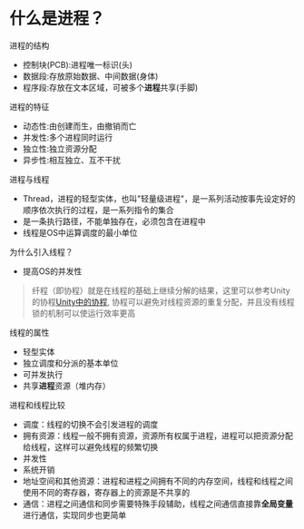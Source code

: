 # 什么是进程？
进程的结构
- 控制块(PCB):进程唯一标识(头)
- 数据段:存放原始数据、中间数据(身体)
- 程序段:存放在文本区域，可被多个**进程**共享(手脚)
  
进程的特征
- 动态性:由创建而生，由撤销而亡
- 并发性:多个进程同时运行
- 独立性:独立资源分配
- 异步性:相互独立、互不干扰

进程与线程
- Thread，进程的轻型实体，也叫"轻量级进程"，是一系列活动按事先设定好的顺序依次执行的过程，是一系列指令的集合
- 是一条执行路径，不能单独存在，必须包含在进程中
- 线程是OS中运算调度的最小单位

为什么引入线程？
- 提高OS的并发性
> 纤程（即协程）就是在线程的基础上继续分解的结果，这里可以参考Unity的协程[Unity中的协程](https://blog.csdn.net/vinkey_st/article/details/126759402),
协程可以避免对线程资源的重复分配，并且没有线程锁的机制可以使运行效率更高

线程的属性
- 轻型实体
- 独立调度和分派的基本单位
- 可并发执行
- 共享**进程**资源（堆内存）

进程和线程比较
- 调度：线程的切换不会引发进程的调度
- 拥有资源：线程一般不拥有资源，资源所有权属于进程，进程可以把资源分配给线程，这样可以避免线程的频繁切换
- 并发性
- 系统开销
- 地址空间和其他资源：进程和进程之间拥有不同的内存空间，线程和线程之间使用不同的寄存器，寄存器上的资源是不共享的
- 通信：进程之间通信和同步需要特殊手段辅助，线程之间通信直接靠**全局变量**进行通信，实现同步也更简单